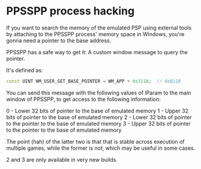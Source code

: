 # PPSSPP process hacking

If you want to search the memory of the emulated PSP using external tools by attaching to the PPSSPP process' memory space in Windows, you're gonna need a pointer to the base address.

PPSSPP has a safe way to get it: A custom window message to query the pointer.

It's defined as:

```cpp
const UINT WM_USER_GET_BASE_POINTER = WM_APP + 0x3118;  // 0xB118
```

You can send this message with the following values of lParam to the main window of PPSSPP, to get access to the following information:

0 - Lower 32 bits of pointer to the base of emulated memory
1 - Upper 32 bits of pointer to the base of emulated memory
2 - Lower 32 bits of pointer to the pointer to the base of emulated memory
3 - Upper 32 bits of pointer to the pointer to the base of emulated memory

The point (hah) of the latter two is that that is stable across execution of multiple games, while the former is not, which may be useful in some cases.

2 and 3 are only available in very new builds.